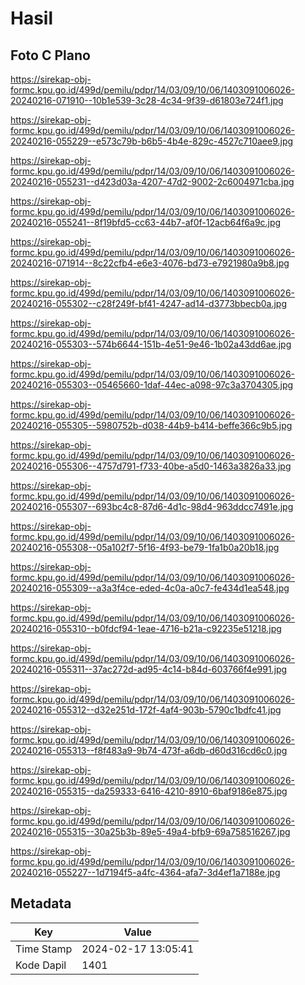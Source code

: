 # Hasil

## Foto C Plano

https://sirekap-obj-formc.kpu.go.id/499d/pemilu/pdpr/14/03/09/10/06/1403091006026-20240216-071910--10b1e539-3c28-4c34-9f39-d61803e724f1.jpg

https://sirekap-obj-formc.kpu.go.id/499d/pemilu/pdpr/14/03/09/10/06/1403091006026-20240216-055229--e573c79b-b6b5-4b4e-829c-4527c710aee9.jpg

https://sirekap-obj-formc.kpu.go.id/499d/pemilu/pdpr/14/03/09/10/06/1403091006026-20240216-055231--d423d03a-4207-47d2-9002-2c6004971cba.jpg

https://sirekap-obj-formc.kpu.go.id/499d/pemilu/pdpr/14/03/09/10/06/1403091006026-20240216-055241--8f19bfd5-cc63-44b7-af0f-12acb64f6a9c.jpg

https://sirekap-obj-formc.kpu.go.id/499d/pemilu/pdpr/14/03/09/10/06/1403091006026-20240216-071914--8c22cfb4-e6e3-4076-bd73-e7921980a9b8.jpg

https://sirekap-obj-formc.kpu.go.id/499d/pemilu/pdpr/14/03/09/10/06/1403091006026-20240216-055302--c28f249f-bf41-4247-ad14-d3773bbecb0a.jpg

https://sirekap-obj-formc.kpu.go.id/499d/pemilu/pdpr/14/03/09/10/06/1403091006026-20240216-055303--574b6644-151b-4e51-9e46-1b02a43dd6ae.jpg

https://sirekap-obj-formc.kpu.go.id/499d/pemilu/pdpr/14/03/09/10/06/1403091006026-20240216-055303--05465660-1daf-44ec-a098-97c3a3704305.jpg

https://sirekap-obj-formc.kpu.go.id/499d/pemilu/pdpr/14/03/09/10/06/1403091006026-20240216-055305--5980752b-d038-44b9-b414-beffe366c9b5.jpg

https://sirekap-obj-formc.kpu.go.id/499d/pemilu/pdpr/14/03/09/10/06/1403091006026-20240216-055306--4757d791-f733-40be-a5d0-1463a3826a33.jpg

https://sirekap-obj-formc.kpu.go.id/499d/pemilu/pdpr/14/03/09/10/06/1403091006026-20240216-055307--693bc4c8-87d6-4d1c-98d4-963ddcc7491e.jpg

https://sirekap-obj-formc.kpu.go.id/499d/pemilu/pdpr/14/03/09/10/06/1403091006026-20240216-055308--05a102f7-5f16-4f93-be79-1fa1b0a20b18.jpg

https://sirekap-obj-formc.kpu.go.id/499d/pemilu/pdpr/14/03/09/10/06/1403091006026-20240216-055309--a3a3f4ce-eded-4c0a-a0c7-fe434d1ea548.jpg

https://sirekap-obj-formc.kpu.go.id/499d/pemilu/pdpr/14/03/09/10/06/1403091006026-20240216-055310--b0fdcf94-1eae-4716-b21a-c92235e51218.jpg

https://sirekap-obj-formc.kpu.go.id/499d/pemilu/pdpr/14/03/09/10/06/1403091006026-20240216-055311--37ac272d-ad95-4c14-b84d-603766f4e991.jpg

https://sirekap-obj-formc.kpu.go.id/499d/pemilu/pdpr/14/03/09/10/06/1403091006026-20240216-055312--d32e251d-172f-4af4-903b-5790c1bdfc41.jpg

https://sirekap-obj-formc.kpu.go.id/499d/pemilu/pdpr/14/03/09/10/06/1403091006026-20240216-055313--f8f483a9-9b74-473f-a6db-d60d316cd6c0.jpg

https://sirekap-obj-formc.kpu.go.id/499d/pemilu/pdpr/14/03/09/10/06/1403091006026-20240216-055315--da259333-6416-4210-8910-6baf9186e875.jpg

https://sirekap-obj-formc.kpu.go.id/499d/pemilu/pdpr/14/03/09/10/06/1403091006026-20240216-055315--30a25b3b-89e5-49a4-bfb9-69a758516267.jpg

https://sirekap-obj-formc.kpu.go.id/499d/pemilu/pdpr/14/03/09/10/06/1403091006026-20240216-055227--1d7194f5-a4fc-4364-afa7-3d4ef1a7188e.jpg


## Metadata

| Key        | Value               |
| ---------- | ------------------- |
| Time Stamp | 2024-02-17 13:05:41 |
| Kode Dapil | 1401                |



